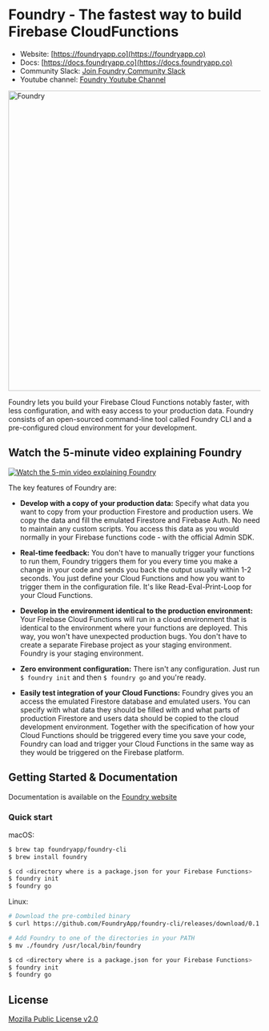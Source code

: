 
# Foundry - The fastest way to build Firebase CloudFunctions

- Website: [https://foundryapp.co](https://foundryapp.co)
- Docs: [https://docs.foundryapp.co](https://docs.foundryapp.co)
- Community Slack: [Join Foundry Community Slack](https://join.slack.com/t/community-foundry/shared_invite/zt-dcpyblnb-JSSWviMFbRvjGnikMAWJeA)
- Youtube channel: [Foundry Youtube Channel](https://www.youtube.com/channel/UCvNVqSIXlW6nSPlAvW78TQg)

<img alt="Foundry" src="https://firebasestorage.googleapis.com/v0/b/foundryapp.appspot.com/o/foundry-logo.svg?alt=media&token=9625306d-3577-4aab-ab12-bbde0daae849" width="600px">

Foundry lets you build your Firebase Cloud Functions notably faster, with less configuration, and with easy access to your production data.
Foundry consists of an open-sourced command-line tool called Foundry CLI and a pre-configured cloud environment for your development.


## Watch the 5-minute video explaining Foundry
<!-- [![Watch the 5 min video explaining Foundry](https://img.youtube.com/vi/wYPbR8MnNfE/maxresdefault.jpg)](https://youtu.be/wYPbR8MnNfE) -->
[![Watch the 5-min video explaining Foundry](https://firebasestorage.googleapis.com/v0/b/foundryapp.appspot.com/o/video-thumbnail.png?alt=media&token=a0273107-e55c-42a6-b6d2-bb24a1da722c)](https://youtu.be/wYPbR8MnNfE)


The key features of Foundry are:
- **Develop with a copy of your production data:** Specify what data you want to copy from your production Firestore and production users. We copy the data and fill the emulated Firestore and Firebase Auth. No need to maintain any custom scripts. You access this data as you would normally in your Firebase functions code - with the official Admin SDK.

- **Real-time feedback:** You don't have to manually trigger your functions to run them, Foundry triggers them for you every time you make a change in your code and sends you back the output usually within 1-2 seconds. You just define your Cloud Functions and how you want to trigger them in the configuration file. It's like Read-Eval-Print-Loop for your Cloud Functions.

- **Develop in the environment identical to the production environment:** Your Firebase Cloud Functions will run in a cloud environment that is identical to the environment where your functions are deployed. This way, you won't have unexpected production bugs. You don't have to create a separate Firebase project as your staging environment. Foundry is your staging environment.

- **Zero environment configuration:** There isn't any configuration. Just run `$ foundry init` and then `$ foundry go` and you're ready.

- **Easily test integration of your Cloud Functions:** Foundry gives you an access the emulated Firestore database and emulated users. You can specify with what data they should be filled with and what parts of production Firestore and users data should be copied to the cloud development environment. Together with the specification of how your Cloud Functions should be triggered every time you save your code, Foundry can load and trigger your Cloud Functions in the same way as they would be triggered on the Firebase platform.


## Getting Started & Documentation
Documentation is available on the [Foundry website](https://docs.foundryapp.co)

### Quick start

macOS:
```bash
$ brew tap foundryapp/foundry-cli
$ brew install foundry

$ cd <directory where is a package.json for your Firebase Functions>
$ foundry init
$ foundry go
```

Linux:
```bash
# Download the pre-combiled binary
$ curl https://github.com/FoundryApp/foundry-cli/releases/download/0.1.0/foundry-linux-0.1.0 --output ./foundry

# Add Foundry to one of the directories in your PATH
$ mv ./foundry /usr/local/bin/foundry

$ cd <directory where is a package.json for your Firebase Functions>
$ foundry init
$ foundry go
```

## License
[Mozilla Public License v2.0](https://github.com/foundryapp/foundry-cli/blob/master/LICENSE)
